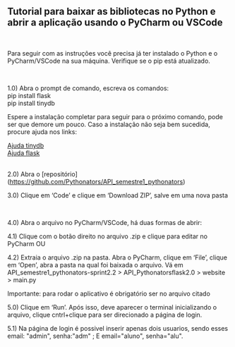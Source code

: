 ## Tutorial para baixar as bibliotecas no Python e abrir a aplicação usando o PyCharm ou VSCode

<br/>

<p>Para seguir com as instruções você precisa já ter instalado o Python e o PyCharm/VSCode na sua máquina. Verifique se o pip está atualizado.</p>

<br/>

<p>1.0) Abra o prompt de comando, escreva os comandos:<br>
pip install flask <br>
pip install tinydb <br>

Espere a instalação completar para seguir para o próximo comando, pode ser que demore um pouco. Caso a instalação não seja bem sucedida, procure ajuda nos links:<br>

[Ajuda tinydb](https://tinydb.readthedocs.io/en/latest/getting-started.html)<br>
[Ajuda flask](https://pypi.org/project/Flask/) <br>
<br/>

2.0) Abra o [repositório]
  (https://github.com/Pythonators/API_semestre1_pythonators)
  <br/>
  
3.0) Clique em ‘Code’ e clique em ‘Download ZIP’, salve em uma nova pasta

<br/>

4.0) Abra o arquivo no PyCharm/VSCode, há duas formas de abrir: <br>

4.1) Clique com o botão direito no arquivo .zip e clique para editar no PyCharm OU <br>

4.2) Extraia o arquivo .zip na pasta. Abra o PyCharm, clique em ‘File’, clique em ‘Open’, abra a pasta na qual foi baixada o arquivo. Vá em API_semestre1_pythonators-sprint2.2 > API_Pythonatorsflask2.0 > website > main.py <br>

Importante: para rodar o aplicativo é obrigatório ser no arquivo citado
<br/>

5.0) Clique em ‘Run’. Após isso, deve aparecer o terminal inicializando o arquivo, clique cntrl+clique para ser direcionado a página de login.

5.1) Na página de login é possivel inserir apenas dois usuarios, sendo esses email: "admin", senha:"adm" ; E email="aluno", senha="alu".
<br/>

</p>
